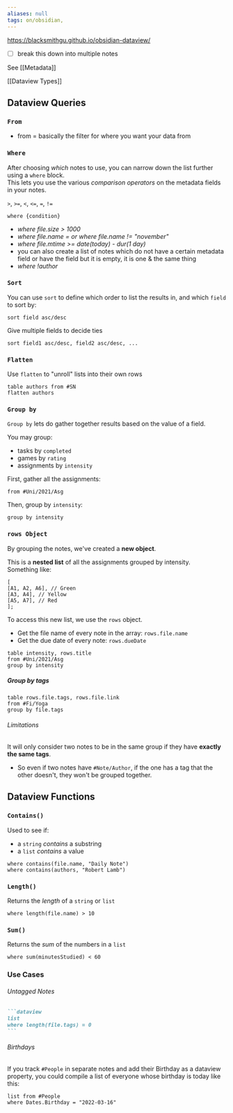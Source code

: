 ```yaml
---
aliases: null
tags: on/obsidian,
---
```

https://blacksmithgu.github.io/obsidian-dataview/
- [ ] break this down into multiple notes

See [[Metadata]]

[[Dataview Types]]
## Dataview Queries 

### `From`
- from = basically the filter for where you want your data from

### `Where`
After choosing *which* notes to use, you can narrow down the list further using a `where` block.  
This lets you use the various *comparison operators* on the metadata fields in your notes.

`>`, `>=`, `<`, `<=`, `=`, `!=`

`where {condition}`

- *where file.size > 1000*
- *where file.name = or where file.name != "november"*
- *where file.mtime >= date(today) - dur(1 day)*
- you can also create a list of notes which do not have a certain metadata field or have the field but it is empty, it is one & the same thing
- *where !author*

### `Sort`
You can use `sort` to define which order to list the results in, and which `field` to sort by:

`sort field asc/desc`

Give multiple fields to decide ties

`sort field1 asc/desc, field2 asc/desc, ...`

### `Flatten`

Use `flatten` to "unroll" lists into their own rows

```
table authors from #SN
flatten authors
```

### `Group by`

`Group by` lets do gather together results based on the value of a field.

You may group:

-   tasks by `completed`
-   games by `rating`
-   assignments by `intensity`

First, gather all the assignments:

`from #Uni/2021/Asg`

Then, group by `intensity`:

`group by intensity`

### `rows Object`

By grouping the notes, we've created a **new object**.

This is a **nested list** of all the assignments grouped by intensity.  
Something like:

```
[
[A1, A2, A6], // Green
[A3, A4], // Yellow
[A5, A7], // Red
];
```

To access this new list, we use the `rows` object.

-   Get the file name of every note in the array: `rows.file.name`
-   Get the due date of every note: `rows.dueDate`

```
table intensity, rows.title
from #Uni/2021/Asg
group by intensity
```

##### Group by tags

```
table rows.file.tags, rows.file.link
from #Fi/Yoga
group by file.tags
```

###### Limitations

It will only consider two notes to be in the same group if they have **exactly the same tags**.

-   So even if two notes have `#Note/Author`, if the one has a tag that the other doesn't, they won't be grouped together.


## Dataview Functions 
### `Contains()`

Used to see if:

-   a `string` *contains* a substring
-   a `list` *contains* a value

`where contains(file.name, "Daily Note")`  
`where contains(authors, "Robert Lamb")`

### `Length()`

Returns the *length* of a `string` or `list`

`where length(file.name) > 10`

### `Sum()`

Returns the *sum* of the numbers in a `list`

`where sum(minutesStudied) < 60`


### Use Cases

###### Untagged Notes 
````markdown
```dataview
list 
where length(file.tags) = 0
```
````

###### Birthdays
If you track `#People` in separate notes and add their Birthday as a dataview property, you could compile a list of everyone whose birthday is today like this:

```
list from #People
where Dates.Birthday = "2022-03-16"
```


